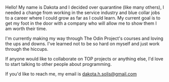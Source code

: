 <!---
INIKITS/INIKITS is a ✨ special ✨ repository because its `README.md` (this file) appears on your GitHub profile.
You can click the Preview link to take a look at your changes.
--->


Hello! My name is Dakota and I decided over quarantine (like many others), I needed a change from working in the service industry and blue collar jobs to a career where I could grow as far as I could learn. My current goal is to get my foot in the door with a company who will allow me to show them I am worth their time. 

I'm currently making my way through The Odin Project's courses and loving the ups and downs. I've learned not to be so hard on myself and just work through the hiccups.

If anyone would like to collaborate on TOP projects or anything else, I'd love to start talking to other people about programming.

If you'd like to reach me, my email is dakota.h.solis@gmail.com
